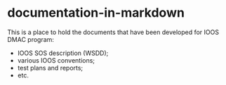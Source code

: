 documentation-in-markdown
=========================

This is a place to hold the documents that have been developed for IOOS DMAC program:

  - IOOS SOS description (WSDD);
  - various IOOS conventions;
  - test plans and reports;
  - etc.

